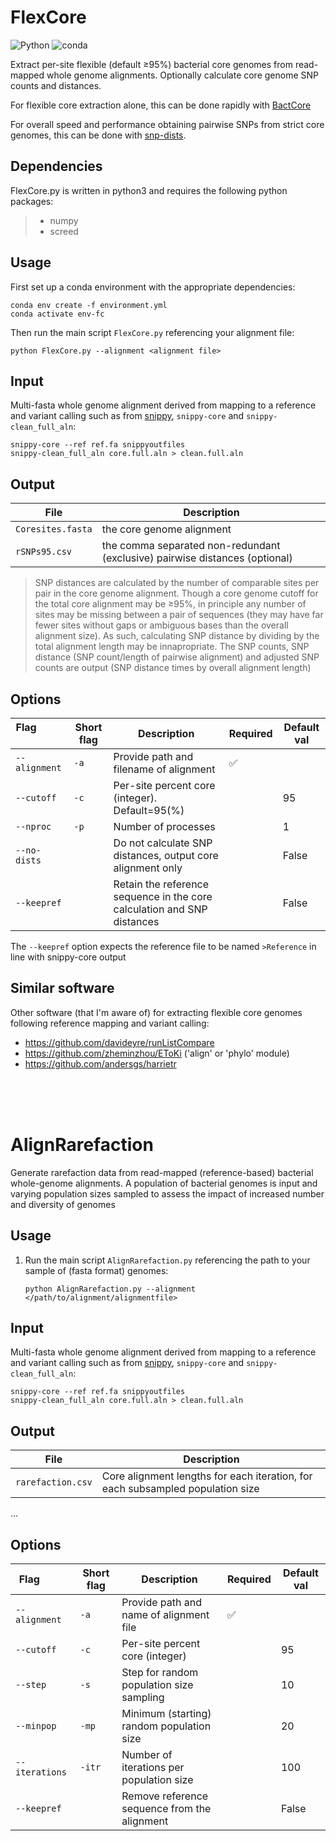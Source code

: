 # FlexCore

![Python](https://badges.aleen42.com/src/python.svg) ![conda](https://img.shields.io/badge/%E2%80%8B-conda-%2344A833.svg?style=flat&logo=anaconda&logoColor=44A833)

Extract per-site flexible (default ≥95%) bacterial core genomes from read-mapped whole genome alignments. Optionally calculate core genome SNP counts and distances.

For flexible core extraction alone, this can be done rapidly with [BactCore](https://github.com/moorembioinfo/BactCore)

For overall speed and performance obtaining pairwise SNPs from strict core genomes, this can be done with [snp-dists](https://github.com/tseemann/snp-dists).

## Dependencies

FlexCore.py is written in python3 and requires the following python packages:

> - numpy
> - screed

## Usage

First set up a conda environment with the appropriate dependencies:

```console
conda env create -f environment.yml
conda activate env-fc
```

Then run the main script `FlexCore.py` referencing your alignment file:

```shell
python FlexCore.py --alignment <alignment file>
```

## Input

Multi-fasta whole genome alignment derived from mapping to a reference and variant calling such as from [snippy](https://github.com/tseemann/snippy), `snippy-core` and `snippy-clean_full_aln`:

```shell
snippy-core --ref ref.fa snippyoutfiles 
snippy-clean_full_aln core.full.aln > clean.full.aln
```

## Output

File | Description
-----|------------
`Coresites.fasta` | the core genome alignment  
`rSNPs95.csv`   | the comma separated non-redundant (exclusive) pairwise distances (optional)

> SNP distances are calculated by the number of comparable sites per pair in the core genome alignment. Though a core genome cutoff for the total core alignment may be ≥95%, in principle any number of sites may be missing between a pair of sequences (they may have far fewer sites without gaps or ambiguous bases than the overall alignment size). As such, calculating SNP distance by dividing by the total alignment length may be innapropriate. The SNP counts, SNP distance (SNP count/length of pairwise alignment) and adjusted SNP counts are output (SNP distance times by overall alignment length)

## Options

Flag &nbsp; &nbsp; &nbsp; &nbsp; &nbsp; &nbsp; &nbsp; &nbsp; | Short flag | Description | Required | Default val
--------------|------------|-------------|----------|--------------
`--alignment` |  `-a` |  Provide path and filename of alignment | ✅
`--cutoff` |     `-c` |  Per-site percent core (integer). Default=95(%) |  | 95
`--nproc` |      `-p` |  Number of processes |                             | 1
`--no-dists` |        |  Do not calculate SNP distances, output core alignment only | | False
`--keepref` |         |  Retain the reference sequence in the core calculation and SNP distances | | False

The `--keepref` option expects the reference file to be named `>Reference` in line with snippy-core output

## Similar software

Other software (that I'm aware of) for extracting flexible core genomes following reference mapping and variant calling:

- <https://github.com/davideyre/runListCompare>  
- <https://github.com/zheminzhou/EToKi> ('align' or 'phylo' module)
- <https://github.com/andersgs/harrietr>
<br />
<br />
<br />

# AlignRarefaction

Generate rarefaction data from read-mapped (reference-based) bacterial whole-genome alignments. A population of bacterial genomes is input and varying population sizes sampled to assess the impact of increased number and diversity of genomes

## Usage

1. Run the main script `AlignRarefaction.py` referencing the path to your sample of (fasta format) genomes:

    ```shell
    python AlignRarefaction.py --alignment </path/to/alignment/alignmentfile> 
    ```

## Input

Multi-fasta whole genome alignment derived from mapping to a reference and variant calling such as from [snippy](https://github.com/tseemann/snippy), `snippy-core` and `snippy-clean_full_aln`:

```shell
snippy-core --ref ref.fa snippyoutfiles 
snippy-clean_full_aln core.full.aln > clean.full.aln
```

## Output

File | Description
-----|------------
`rarefaction.csv`   | Core alignment lengths for each iteration, for each subsampled population size

...

## Options

Flag &nbsp; &nbsp; &nbsp; &nbsp; &nbsp; | Short flag | Description | Required | Default val
--------------|------------|-------------|----------|--------------
`--alignment` |  `-a`     |  Provide path and name of alignment file          | ✅
`--cutoff ` | `-c` |  Per-site percent core (integer)|    | 95
`--step ` | `-s` |  Step for random population size sampling |    | 10
`--minpop ` | `-mp` |  Minimum (starting) random population size |    | 20
`--iterations ` | `-itr` |  Number of iterations per population size |    | 100
`--keepref`  |           |  Remove reference sequence from the alignment              |    | False

